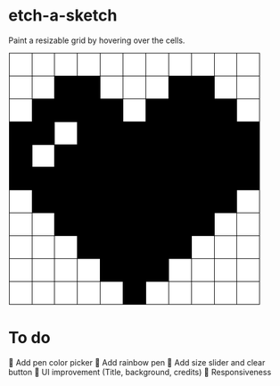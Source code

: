 # etch-a-sketch
Paint a resizable grid by hovering over the cells.

![Heart](img/pixel-heart.png)

# To do
🔴 Add pen color picker
🔴 Add rainbow pen
🔴 Add size slider and clear button
🔴 UI improvement (Title, background, credits)
🔴 Responsiveness
